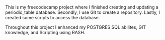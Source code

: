 This is my freecodecamp project where I finished creating and updating a periodic_table database.
Secondly, I use Git to create a repository.
Lastly, I created some scripts to access the database.

Throughout this project I enhanced my POSTGRES SQL abilites, GIT knowledge, and Scripting using BASH.